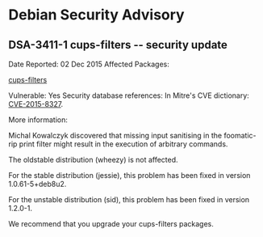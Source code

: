 
Debian Security Advisory
========================


DSA-3411-1 cups-filters -- security update
------------------------------------------



Date Reported:
02 Dec 2015
Affected Packages:

[cups-filters](https://packages.debian.org/src:cups-filters)

Vulnerable:
Yes
Security database references:
In Mitre's CVE dictionary: [CVE-2015-8327](https://security-tracker.debian.org/tracker/CVE-2015-8327).  

More information:

Michal Kowalczyk discovered that missing input sanitising in the
foomatic-rip print filter might result in the execution of arbitrary
commands.


The oldstable distribution (wheezy) is not affected.


For the stable distribution (jessie), this problem has been fixed in
version 1.0.61-5+deb8u2.


For the unstable distribution (sid), this problem has been fixed in
version 1.2.0-1.


We recommend that you upgrade your cups-filters packages.





